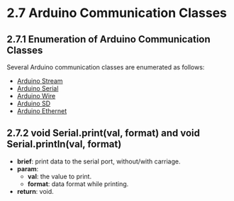 # 2.7 Arduino Communication Classes

## 2.7.1 Enumeration of Arduino Communication Classes
Several Arduino communication classes are enumerated as follows:
* [Arduino Stream](https://www.arduino.cc/en/Reference/Stream)
* [Arduino Serial](https://www.arduino.cc/en/Reference/Serial)
* [Arduino Wire](https://www.arduino.cc/en/Reference/Wire)
* [Arduino SD](https://www.arduino.cc/en/Reference/SD)
* [Arduino Ethernet](https://www.arduino.cc/en/Reference/Ethernet)

## 2.7.2 void Serial.print(val, format) and void Serial.println(val, format)
* **brief**: print data to the serial port, without/with carriage.
* **param**:
    - **val**: the value to print.
    - **format**: data format while printing.
* **return**: void.
